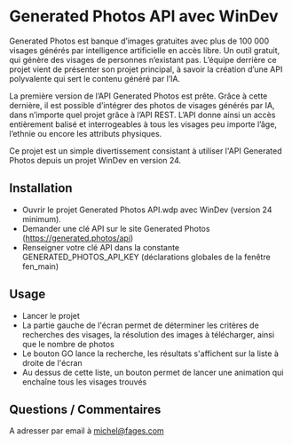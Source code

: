 # Generated Photos API avec WinDev

Generated Photos est banque d’images gratuites avec plus de 100 000 visages générés par intelligence artificielle en accès libre. Un outil gratuit, qui génère des visages de personnes n’existant pas. L’équipe derrière ce projet vient de présenter son projet principal, à savoir la création d’une API polyvalente qui sert le contenu généré par l’IA.

La première version de l’API Generated Photos est prête. Grâce à cette dernière, il est possible d’intégrer des photos de visages générés par IA, dans n’importe quel projet grâce à l’API REST.
L’API donne ainsi un accès entièrement balisé et interrogeables à tous les visages peu importe l’âge, l’ethnie ou encore les attributs physiques.

Ce projet est un simple divertissement consistant à utiliser l'API Generated Photos depuis un projet WinDev en version 24.

## Installation

- Ouvrir le projet Generated Photos API.wdp avec WinDev (version 24 minimum).
- Demander une clé API sur le site Generated Photos (https://generated.photos/api)
- Renseigner votre clé API dans la constante GENERATED_PHOTOS_API_KEY (déclarations globales de la fenêtre fen_main)


## Usage

- Lancer le projet
- La partie gauche de l'écran permet de déterminer les critères de recherches des visages, la résolution des images à télécharger, ainsi que le nombre de photos
- Le bouton GO lance la recherche, les résultats s'affichent sur la liste à droite de l'écran
- Au dessus de cette liste, un bouton permet de lancer une animation qui enchaîne tous les visages trouvés

## Questions / Commentaires
A adresser par email à michel@fages.com
